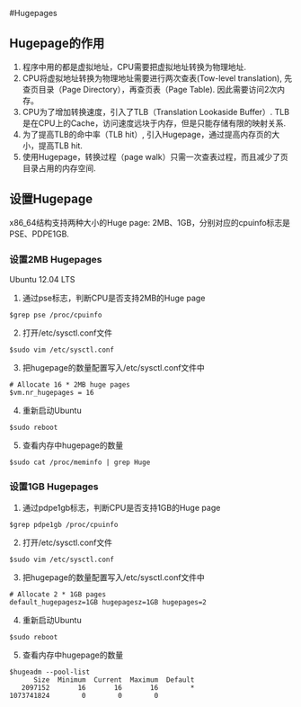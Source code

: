 #Hugepages

## Hugepage的作用
1. 程序中用的都是虚拟地址，CPU需要把虚拟地址转换为物理地址. 
2. CPU将虚拟地址转换为物理地址需要进行两次查表(Tow-level translation), 先查页目录（Page Directory），再查页表（Page Table). 因此需要访问2次内存。
3. CPU为了增加转换速度，引入了TLB（Translation Lookaside Buffer）. TLB是在CPU上的Cache，访问速度远块于内存，但是只能存储有限的映射关系.
4. 为了提高TLB的命中率（TLB hit）, 引入Hugepage，通过提高内存页的大小，提高TLB hit.
5. 使用Hugepage，转换过程（page walk）只需一次查表过程，而且减少了页目录占用的内存空间.

## 设置Hugepage
x86_64结构支持两种大小的Huge page: 2MB、1GB，分别对应的cpuinfo标志是PSE、PDPE1GB. 
### 设置2MB Hugepages
Ubuntu 12.04 LTS
1. 通过pse标志，判断CPU是否支持2MB的Huge page
```
$grep pse /proc/cpuinfo
```
2. 打开/etc/sysctl.conf文件
```
$sudo vim /etc/sysctl.conf

```
3. 把hugepage的数量配置写入/etc/sysctl.conf文件中
```
# Allocate 16 * 2MB huge pages
$vm.nr_hugepages = 16
```
4. 重新启动Ubuntu
```
$sudo reboot
```
5. 查看内存中hugepage的数量
```
$sudo cat /proc/meminfo | grep Huge
```

### 设置1GB Hugepages
1. 通过pdpe1gb标志，判断CPU是否支持1GB的Huge page
```
$grep pdpe1gb /proc/cpuinfo
```
2. 打开/etc/sysctl.conf文件
```
$sudo vim /etc/sysctl.conf

```
3. 把hugepage的数量配置写入/etc/sysctl.conf文件中
```
# Allocate 2 * 1GB pages
default_hugepagesz=1GB hugepagesz=1GB hugepages=2
```
4. 重新启动Ubuntu
```
$sudo reboot
```
5. 查看内存中hugepage的数量
```
$hugeadm --pool-list
      Size  Minimum  Current  Maximum  Default
   2097152       16       16       16        *
1073741824        0        0        0         
```

